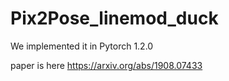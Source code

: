 # Pix2Pose_linemod_duck

We implemented it in Pytorch 1.2.0

paper is here https://arxiv.org/abs/1908.07433
